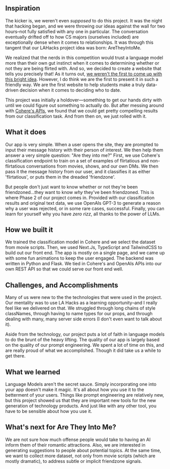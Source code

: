 ## Inspiration

The kicker is, we weren't even _supposed_ to do this project. It was the night that hacking began, and we were throwing our ideas against the wall for two hours–not fully satisfied with any one in particular. The conversation eventually drifted off to how CS majors (ourselves included) are exceptionally dense when it comes to relationships. It was through this tangent that our LAHacks project idea was born: AreTheyIntoMe.

We realized that the nerds in this competition would trust a language model more than their own gut instinct when it comes to determining whether or not they are being flirted with. And so, we decided to create a website that tells you precisely that! As it turns out, [we weren't the first to come up with this bright idea](https://web.stanford.edu/~jurafsky/pubs/ranganath2013.pdf). However, I do think we are the first to present it in such a friendly way. We are the first website to help students make a truly data-driven decision when it comes to deciding who to date.

This project was initially a holdover––something to get our hands dirty with until we could figure out something to actually do. But after messing around with [Cohere's APIs](https://cohere.com/), we found that we could get pretty compelling results from our classification task. And from then on, we just rolled with it.

## What it does

Our app is very simple. When a user opens the site, they are prompted to input their message history with their person of interest. We then help them answer a very simple question: "Are they into me?" First, we use Cohere's classification endpoint to train on a set of examples of flirtatious and non-flirtatious conversations from movies, shows, and our own DMs. We then pass it the message history from our user, and it classifies it as either 'flirtatious', or puts them in the dreaded 'friendzone'.

But people don't just want to know whether or not they're been friendzoned…they want to know _why_ they've been friendzoned. This is where Phase 2 of our project comes in. Provided with our classification results and original text data, we use OpenAIs GPT-3 to generate a reason why a user was rejected, or in some rare cases, successful. Finally, you can learn for yourself why you have _zero rizz_, all thanks to the power of LLMs.

## How we built it

We trained the classification model in Cohere and we select the dataset from movie scripts. Then, we used Next.Js, TypeScript and TailwindCSS to build out our front end. The app is mostly on a single page, and we came up with some fun animations to keep the user engaged. The backend was written in Python and Flask. We tied in Cohere's and OpenAIs APIs into our own REST API so that we could serve our front end well.

## Challenges, and Accomplishments

Many of us were new to the the technologies that were used in the project. Our mentality was to use LA Hacks as a learning opportunity–and I really feel like we delivered on that. We struggled through long chains of style classNames, through having to name types for our props, and through dealing with many, many server side errors (I don't even want to talk about it).

Aside from the technology, our project puts a lot of faith in language models to do the brunt of the heavy lifting. The quality of our app is largely based on the quality of our prompt engineering. We spent a lot of time on this, and are really proud of what we accomplished. Though it did take us a while to get there.

## What we learned

Language Models aren't the secret sauce. Simply incorporating one into your app doesn't make it magic. It's all about how you use it to the betterment of your users. Things like prompt engineering are relatively new, but this project showed us that they are important new tools for the new generation of technology products. And just like with any other tool, you have to be sensible about how you use it.

## What's next for Are They Into Me?

We are not sure how much offense people would take to having an AI inform them of their romantic attractions. Also, we are interested in generating suggestions to people about potential topics. At the same time, we want to collect more dataset, not only from movie scripts (which are mostly dramatic), to address subtle or implicit friendzone signals.
